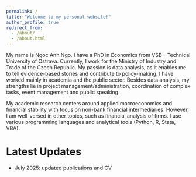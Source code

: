 ```yaml
---
permalink: /
title: "Welcome to my personal website!"
author_profile: true
redirect_from: 
  - /about/
  - /about.html
---
```


My name is Ngoc Anh Ngo. I have a PhD in Economics from VSB - Technical University of Ostrava. Currently, I work for the Ministry of Industry and Trade of the Czech Republic. My passion is data analysis, as it enables me to tell evidence-based stories and contribute to policy-making. I have worked mainly in academia and the public sector. Besides data analysis, my strengths lie in project management/administration, coordination of complex tasks, event management and public speaking.

My academic research centers around applied macroeconomics and financial stability with focus on non-bank financial intermediaries. However, I am well-versed in other topics, such as financial analysis of firms. I use various programming languages and analytical tools (Python, R, Stata, VBA).

Latest Updates
======
* July 2025: updated publications and CV

